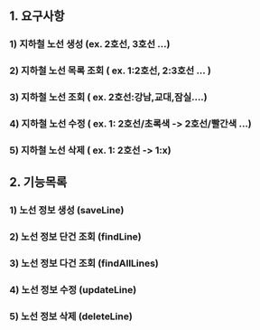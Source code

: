 ## 1. 요구사항
### 1) 지하철 노선 생성 (ex. 2호선, 3호선 ...)
### 2) 지하철 노선 목록 조회 ( ex. 1:2호선, 2:3호선 ... ) 
### 3) 지하철 노선 조회 ( ex. 2호선:강남,교대,잠실....)
### 4) 지하철 노선 수정 ( ex. 1: 2호선/초록색 -> 2호선/빨간색 ...)
### 5) 지하철 노선 삭제 ( ex. 1: 2호선 -> 1:x)


## 2. 기능목록
### 1) 노선 정보 생성 (saveLine)
### 2) 노선 정보 단건 조회 (findLine)
### 3) 노선 정보 다건 조회 (findAllLines)
### 4) 노선 정보 수정 (updateLine)
### 5) 노선 정보 삭제 (deleteLine)

